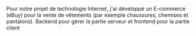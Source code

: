 Pour notre projet de technologie Internet, j'ai développé un E-commerce (eBuy) pour la vente de vêtements (par exemple chaussures, chemises et pantalons). Backend pour gérer la partie serveur et frontend pour la partie client
